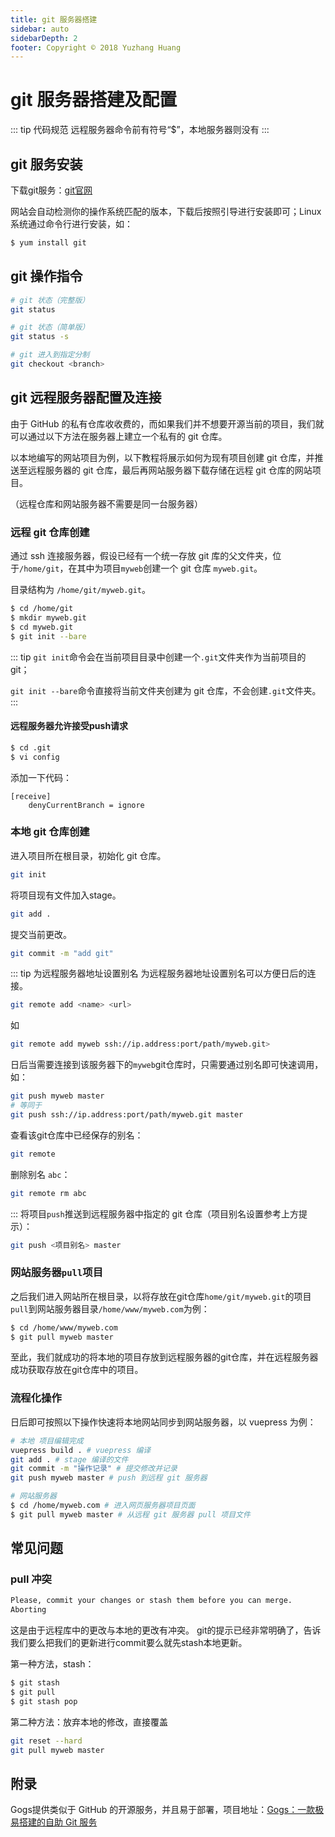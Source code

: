 ```yaml
---
title: git 服务器搭建
sidebar: auto
sidebarDepth: 2
footer: Copyright © 2018 Yuzhang Huang
---
```

# git 服务器搭建及配置
::: tip 代码规范
远程服务器命令前有符号“$”，本地服务器则没有
:::
## git 服务安装
下载git服务：[git官网](https://git-scm.com/downloads "下载git")

网站会自动检测你的操作系统匹配的版本，下载后按照引导进行安装即可；Linux系统通过命令行进行安装，如：
``` bash
$ yum install git
```
## git 操作指令
``` bash
# git 状态（完整版）
git status

# git 状态（简单版）
git status -s

# git 进入到指定分制
git checkout <branch>
```
## git 远程服务器配置及连接
由于 GitHub 的私有仓库收收费的，而如果我们并不想要开源当前的项目，我们就可以通过以下方法在服务器上建立一个私有的 git 仓库。

以本地编写的网站项目为例，以下教程将展示如何为现有项目创建 git 仓库，并推送至远程服务器的 git 仓库，最后再网站服务器下载存储在远程 git 仓库的网站项目。

（远程仓库和网站服务器不需要是同一台服务器）
### 远程 git 仓库创建
通过 ssh 连接服务器，假设已经有一个统一存放 git 库的父文件夹，位于`/home/git`，在其中为项目`myweb`创建一个 git 仓库 `myweb.git`。

目录结构为 `/home/git/myweb.git`。
``` bash
$ cd /home/git
$ mkdir myweb.git
$ cd myweb.git
$ git init --bare
```
::: tip
`git init`命令会在当前项目目录中创建一个`.git`文件夹作为当前项目的 git；

`git init --bare`命令直接将当前文件夹创建为 git 仓库，不会创建`.git`文件夹。
:::
#### 远程服务器允许接受push请求
``` bash
$ cd .git
$ vi config
```
添加一下代码：
```
[receive]
	denyCurrentBranch = ignore
```
### 本地 git 仓库创建
进入项目所在根目录，初始化 git 仓库。
``` bash
git init
```
将项目现有文件加入stage。
``` bash
git add .
```
提交当前更改。
``` bash
git commit -m "add git"
```
::: tip 为远程服务器地址设置别名
为远程服务器地址设置别名可以方便日后的连接。
``` bash
git remote add <name> <url>
```
如
``` bash
git remote add myweb ssh://ip.address:port/path/myweb.git>
```
日后当需要连接到该服务器下的`myweb`git仓库时，只需要通过别名即可快速调用，如：
``` bash
git push myweb master
# 等同于
git push ssh://ip.address:port/path/myweb.git master
```
查看该git仓库中已经保存的别名：
``` bash
git remote
```

删除别名 `abc`：
``` bash
git remote rm abc
```
:::
将项目`push`推送到远程服务器中指定的 git 仓库（项目别名设置参考上方提示）：
``` bash
git push <项目别名> master
```
### 网站服务器`pull`项目
之后我们进入网站所在根目录，以将存放在git仓库`home/git/myweb.git`的项目`pull`到网站服务器目录`/home/www/myweb.com`为例：
``` bash
$ cd /home/www/myweb.com
$ git pull myweb master
```
至此，我们就成功的将本地的项目存放到远程服务器的git仓库，并在远程服务器成功获取存放在git仓库中的项目。
### 流程化操作
日后即可按照以下操作快速将本地网站同步到网站服务器，以 vuepress 为例：
``` bash
# 本地 项目编辑完成
vuepress build . # vuepress 编译
git add . # stage 编译的文件
git commit -m "操作记录" # 提交修改并记录
git push myweb master # push 到远程 git 服务器
```
``` bash
# 网站服务器
$ cd /home/myweb.com # 进入网页服务器项目页面
$ git pull myweb master # 从远程 git 服务器 pull 项目文件
```
## 常见问题
### pull 冲突
``` bash
Please, commit your changes or stash them before you can merge.  
Aborting
```
这是由于远程库中的更改与本地的更改有冲突。
git的提示已经非常明确了，告诉我们要么把我们的更新进行commit要么就先stash本地更新。

第一种方法，stash：
``` bash
$ git stash
$ git pull
$ git stash pop
```

第二种方法：放弃本地的修改，直接覆盖
``` bash
git reset --hard
git pull myweb master
```
 
## 附录
Gogs提供类似于 GitHub 的开源服务，并且易于部署，项目地址：[Gogs：一款极易搭建的自助 Git 服务](https://gogs.io/)